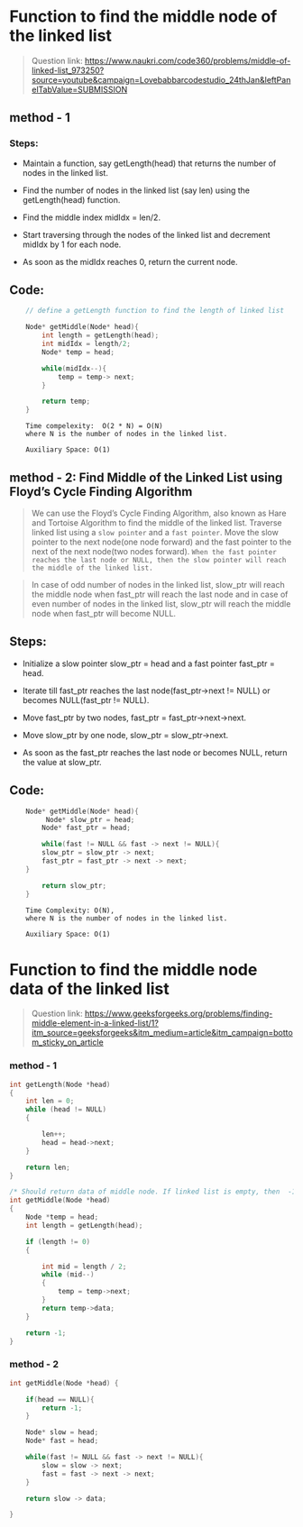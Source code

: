 # Function to find the middle node of the linked list

> Question link:
> https://www.naukri.com/code360/problems/middle-of-linked-list_973250?source=youtube&campaign=Lovebabbarcodestudio_24thJan&leftPanelTabValue=SUBMISSION

## method - 1

### Steps:

- Maintain a function, say getLength(head) that returns the number of nodes in the linked list.

- Find the number of nodes in the linked list (say len) using the getLength(head) function.

- Find the middle index midIdx = len/2.

- Start traversing through the nodes of the linked list and decrement midIdx by 1 for each node.

- As soon as the midIdx reaches 0, return the current node.

## Code:

```C++
    // define a getLength function to find the length of linked list

    Node* getMiddle(Node* head){
        int length = getLength(head);
        int midIdx = length/2;
        Node* temp = head;

        while(midIdx--){
            temp = temp-> next;
        }

        return temp;
    }
```
```
    Time compelexity:  O(2 * N) = O(N)
    where N is the number of nodes in the linked list.

    Auxiliary Space: O(1)
```

## method - 2: Find Middle of the Linked List using Floyd’s Cycle Finding Algorithm

> We can use the Floyd’s Cycle Finding Algorithm, also known as Hare and Tortoise Algorithm to find the middle of the linked list. Traverse linked list using a `slow pointer` and a `fast pointer`. Move the slow pointer to the next node(one node forward) and the fast pointer to the next of the next node(two nodes forward). `When the fast pointer reaches the last node or NULL, then the slow pointer will reach the middle of the linked list.`

> In case of odd number of nodes in the linked list, slow_ptr will reach the middle node when fast_ptr will reach the last node and in case of even number of nodes in the linked list, slow_ptr will reach the middle node when fast_ptr will become NULL.

## Steps: 
* Initialize a slow pointer slow_ptr = head and a fast pointer fast_ptr = head.

* Iterate till fast_ptr reaches the last node(fast_ptr->next != NULL) or becomes NULL(fast_ptr != NULL).

* Move fast_ptr by two nodes, fast_ptr = fast_ptr->next->next.

* Move slow_ptr by one node, slow_ptr = slow_ptr->next.

* As soon as the fast_ptr reaches the last node or becomes NULL, return the value at slow_ptr.
## Code:

```C++
    Node* getMiddle(Node* head){
         Node* slow_ptr = head;
        Node* fast_ptr = head;

        while(fast != NULL && fast -> next != NULL){
        slow_ptr = slow_ptr -> next;
        fast_ptr = fast_ptr -> next -> next;
    }

        return slow_ptr;
    }
```
```text
    Time Complexity: O(N), 
    where N is the number of nodes in the linked list.

    Auxiliary Space: O(1)
```

#  Function to find the middle node data of the linked list

> Question link:
> https://www.geeksforgeeks.org/problems/finding-middle-element-in-a-linked-list/1?itm_source=geeksforgeeks&itm_medium=article&itm_campaign=bottom_sticky_on_article


### method - 1

```C++
int getLength(Node *head)
{
    int len = 0;
    while (head != NULL)
    {

        len++;
        head = head->next;
    }

    return len;
}

/* Should return data of middle node. If linked list is empty, then  -1*/
int getMiddle(Node *head)
{
    Node *temp = head;
    int length = getLength(head);

    if (length != 0)
    {

        int mid = length / 2;
        while (mid--)
        {
            temp = temp->next;
        }
        return temp->data;
    }

    return -1;
}

```

### method - 2

```Cpp
int getMiddle(Node *head) {

    if(head == NULL){
        return -1;
    }

    Node* slow = head;
    Node* fast = head;

    while(fast != NULL && fast -> next != NULL){
        slow = slow -> next;
        fast = fast -> next -> next;
    }

    return slow -> data;

}
```
